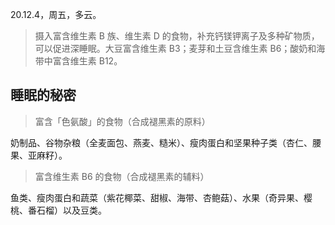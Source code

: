<link href="../../css/style.css" rel="stylesheet" type="text/css" />

<span class="fzzy">20.12.4，周五，多云。

> 摄入富含维生素 B 族、维生素 D 的食物，补充钙镁钾离子及多种矿物质，可以促进深睡眠。大豆富含维生素 B3；麦芽和土豆含维生素 B6；酸奶和海带中富含维生素 B12。

## 睡眠的秘密

<div class="p">


</div>

> 富含「色氨酸」的食物（合成褪黑素的原料）

<div class="p">

奶制品、谷物杂粮（全麦面包、燕麦、糙米）、瘦肉蛋白和坚果种子类（杏仁、腰果、亚麻籽）。

</div>

> 富含维生素 B6 的食物（合成褪黑素的辅料）

<div class="p">

鱼类、瘦肉蛋白和蔬菜（紫花椰菜、甜椒、海带、杏鲍菇）、水果（奇异果、樱桃、番石榴）以及豆类。

</div>



